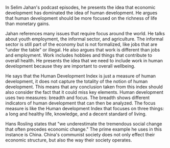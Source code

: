 In Selim Jahan's podcast episodes, he presents the idea that economic development has dominated the idea of human development.  He argues that human development should be more focused on the richness of life than monetary gains.  
 
Jahan references many issues that require focus around the world. He talks about youth employment, the informal sector, and agriculture.  The informal sector is still part of the economy but is not formalized, like jobs that are "under the table" or illegal.  He also argues that work is different than jobs and employment.  Work includes hobbies and things that contribute to overall health.  He presents the idea  that we need to include work in human development because they are important to overall wellbeing.  

He says that the Human Development Index is just a measure of human development, it does not capture the totality of the notion of human development.  This means that any conclusion taken from this index should also consider the fact that it could miss key elements.  Human development uses two measures: breadth and focus.  The breadth shows different indicators of human development that can then be analyzed.  The focus measure is like the Human development Index that focuses on three things: a long and healthy life, knowledge, and a decent standard of living. 

Hans Rosling states that "we underestimate the tremendous social change that often precedes economic change."  The prime example he uses in this instance is China.  China's communist society does not only effect their economic structure, but also the way their society operates. 
